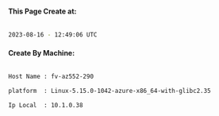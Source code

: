 
   
#### This Page Create at:

```bash

2023-08-16 - 12:49:06 UTC

```

#### Create By Machine:

```bash

Host Name : fv-az552-290

platform  : Linux-5.15.0-1042-azure-x86_64-with-glibc2.35

Ip Local  : 10.1.0.38

```

